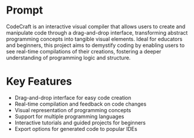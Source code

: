 # Prompt
CodeCraft is an interactive visual compiler that allows users to create and manipulate code through a drag-and-drop interface, transforming abstract programming concepts into tangible visual elements. Ideal for educators and beginners, this project aims to demystify coding by enabling users to see real-time compilations of their creations, fostering a deeper understanding of programming logic and structure.

# Key Features
- Drag-and-drop interface for easy code creation
- Real-time compilation and feedback on code changes
- Visual representation of programming concepts
- Support for multiple programming languages
- Interactive tutorials and guided projects for beginners
- Export options for generated code to popular IDEs
